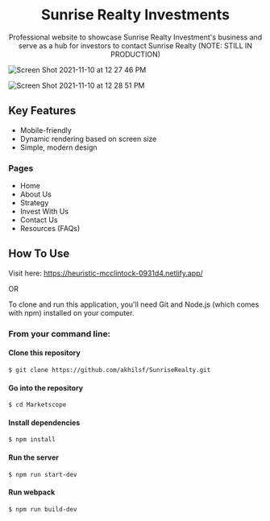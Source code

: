 <h1 align="center">
  Sunrise Realty Investments
</h1>

<p align="center">
Professional website to showcase Sunrise Realty Investment's business and serve as a hub for investors to contact Sunrise Realty
  (NOTE: STILL IN PRODUCTION)
</p>

![Screen Shot 2021-11-10 at 12 27 46 PM](https://user-images.githubusercontent.com/81180232/141188451-c0a08fc6-a54a-47fc-9617-51f357667991.png)

![Screen Shot 2021-11-10 at 12 28 51 PM](https://user-images.githubusercontent.com/81180232/141188537-8cd0e931-510a-4d95-80b5-f21bd30c0fa5.png)

## Key Features
* Mobile-friendly
* Dynamic rendering based on screen size
* Simple, modern design

### Pages
* Home
* About Us
* Strategy 
* Invest With Us 
* Contact Us 
* Resources (FAQs)  


## How To Use
Visit here: https://heuristic-mcclintock-0931d4.netlify.app/

OR

To clone and run this application, you'll need Git and Node.js (which comes with npm) installed on your computer.

### From your command line:


#### Clone this repository
```
$ git clone https://github.com/akhilsf/SunriseRealty.git
```

#### Go into the repository
```
$ cd Marketscope
```

#### Install dependencies
```
$ npm install
```

#### Run the server
```
$ npm run start-dev
```

#### Run webpack
```
$ npm run build-dev
```
